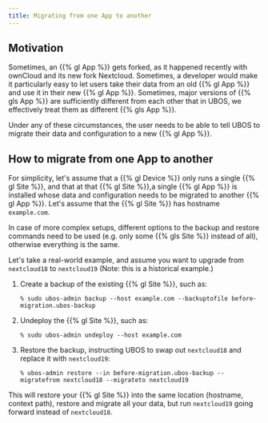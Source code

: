 ```yaml
---
title: Migrating from one App to another
---
```


## Motivation

Sometimes, an {{% gl App %}} gets forked, as it happened recently with ownCloud and its
new fork Nextcloud. Sometimes, a developer would make it particularly easy to let users
take their data from an old {{% gl App %}} and use it in their new {{% gl App %}}. Sometimes,
major versions of {{% gls App %}} are sufficiently different from each other that in UBOS,
we effectively treat them as different {{% gls App %}}.

Under any of these circumstances, the user needs to be able to tell UBOS to migrate
their data and configuration to a new {{% gl App %}}.

## How to migrate from one App to another

For simplicity, let's assume that a {{% gl Device %}} only runs a single {{% gl Site %}}, and
that at that {{% gl Site %}},a single {{% gl App %}} is installed whose data and configuration
needs to be migrated to another {{% gl App %}}. Let's assume that the {{% gl Site %}} has
hostname ``example.com``.

In case of more complex setups, different options to the backup and restore commands need to
be used (e.g. only some {{% gls Site %}} instead of all), otherwise everything is the same.

Let's take a real-world example, and assume you want to upgrade from ``nextcloud18`` to
``nextcloud19`` (Note: this is a historical example.)

1. Create a backup of the existing {{% gl Site %}}, such as:

   ```
   % sudo ubos-admin backup --host example.com --backuptofile before-migration.ubos-backup
   ```

1. Undeploy the {{% gl Site %}}, such as:

   ```
   % sudo ubos-admin undeploy --host example.com
   ```

1. Restore the backup, instructing UBOS to swap out ``nextcloud18`` and replace it with
   ``nextcloud19``:

   ```
   % ubos-admin restore --in before-migration.ubos-backup --migratefrom nextcloud18 --migrateto nextcloud19
   ```

This will restore your {{% gl Site %}} into the same location (hostname, context path),
restore and migrate all your data, but run ``nextcloud19`` going forward instead of
``nextcloud18``.
